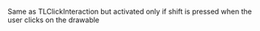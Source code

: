 Same as TLClickInteraction but activated only if shift is pressed when the user clicks on the drawable